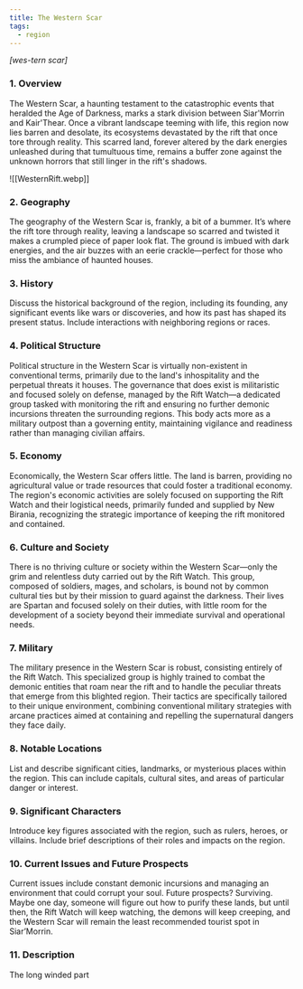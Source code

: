 ```yaml
---
title: The Western Scar
tags:
  - region
---
```

*[wes-tern scar]*
### 1. **Overview**

The Western Scar, a haunting testament to the catastrophic events that heralded the Age of Darkness, marks a stark division between Siar'Morrin and Kair'Thear. Once a vibrant landscape teeming with life, this region now lies barren and desolate, its ecosystems devastated by the rift that once tore through reality. This scarred land, forever altered by the dark energies unleashed during that tumultuous time, remains a buffer zone against the unknown horrors that still linger in the rift's shadows.

![[WesternRift.webp]]

### 2. **Geography**

The geography of the Western Scar is, frankly, a bit of a bummer. It’s where the rift tore through reality, leaving a landscape so scarred and twisted it makes a crumpled piece of paper look flat. The ground is imbued with dark energies, and the air buzzes with an eerie crackle—perfect for those who miss the ambiance of haunted houses.

### 3. **History**

Discuss the historical background of the region, including its founding, any significant events like wars or discoveries, and how its past has shaped its present status. Include interactions with neighboring regions or races.

### 4. **Political Structure**

Political structure in the Western Scar is virtually non-existent in conventional terms, primarily due to the land's inhospitality and the perpetual threats it houses. The governance that does exist is militaristic and focused solely on defense, managed by the Rift Watch—a dedicated group tasked with monitoring the rift and ensuring no further demonic incursions threaten the surrounding regions. This body acts more as a military outpost than a governing entity, maintaining vigilance and readiness rather than managing civilian affairs.

### 5. **Economy**

Economically, the Western Scar offers little. The land is barren, providing no agricultural value or trade resources that could foster a traditional economy. The region's economic activities are solely focused on supporting the Rift Watch and their logistical needs, primarily funded and supplied by New Birania, recognizing the strategic importance of keeping the rift monitored and contained.

### 6. **Culture and Society**

There is no thriving culture or society within the Western Scar—only the grim and relentless duty carried out by the Rift Watch. This group, composed of soldiers, mages, and scholars, is bound not by common cultural ties but by their mission to guard against the darkness. Their lives are Spartan and focused solely on their duties, with little room for the development of a society beyond their immediate survival and operational needs.

### 7. **Military**

The military presence in the Western Scar is robust, consisting entirely of the Rift Watch. This specialized group is highly trained to combat the demonic entities that roam near the rift and to handle the peculiar threats that emerge from this blighted region. Their tactics are specifically tailored to their unique environment, combining conventional military strategies with arcane practices aimed at containing and repelling the supernatural dangers they face daily.

### 8. **Notable Locations**

List and describe significant cities, landmarks, or mysterious places within the region. This can include capitals, cultural sites, and areas of particular danger or interest.

### 9. **Significant Characters**

Introduce key figures associated with the region, such as rulers, heroes, or villains. Include brief descriptions of their roles and impacts on the region.

### 10. **Current Issues and Future Prospects**

Current issues include constant demonic incursions and managing an environment that could corrupt your soul. Future prospects? Surviving. Maybe one day, someone will figure out how to purify these lands, but until then, the Rift Watch will keep watching, the demons will keep creeping, and the Western Scar will remain the least recommended tourist spot in Siar’Morrin.

### 11. **Description**

The long winded part
